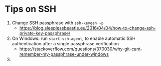 # Tips on SSH

1. Change SSH passphrase with `ssh-keygen -p`
   - https://blog.sleeplessbeastie.eu/2016/04/04/how-to-change-ssh-private-key-passphrase/
2. On Windows: run `start-ssh-agent`, to enable automatic SSH authentication after a single passphrase verification
   - https://stackoverflow.com/questions/370030/why-git-cant-remember-my-passphrase-under-windows
3. 